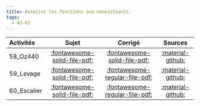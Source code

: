 ```yaml
---
title: Associer les fonctions aux constituants. 
tags:
  - A3-01
---
```

[comment]: <> (Généré automatiquement par make_all_activitess.py, creation_fichiers_activites)

| Activités | Sujet | Corrigé | Sources  | 
| :-------------- | :---: | :-----: | :------: | 
| 58_Oz440 | [:fontawesome-solid-file-pdf:](http://xpessoles-cpge.fr/pdf/G2_01_58_Oz440_Sujet.pdf) | [:fontawesome-solid-file-pdf:](http://xpessoles-cpge.fr/pdf/G2_01_58_Oz440_Corrige.pdf) |[:material-github:](https://github.com/xpessoles/ExercicesCompetences/tree/main/A3_AnalyseFonctionnelleStructurelle/A3_01_ChaineFonctionnelle/58_Oz440) |  
| 59_Levage | [:fontawesome-solid-file-pdf:](http://xpessoles-cpge.fr/pdf/G2_01_59_Levage_Sujet.pdf) | [:fontawesome-regular-file-pdf:](http://xpessoles-cpge.fr/pdf/G2_01_59_Levage_Corrige.pdf) | [:material-github:](https://github.com/xpessoles/ExercicesCompetences/tree/main/A3_AnalyseFonctionnelleStructurelle/A3_01_ChaineFonctionnelle/59_Levage) |  
| 60_Escalier | [:fontawesome-solid-file-pdf:](http://xpessoles-cpge.fr/pdf/G2_01_60_Escalier_Sujet.pdf) | [:fontawesome-regular-file-pdf:](http://xpessoles-cpge.fr/pdf/G2_01_60_Escalier_Corrige.pdf) | [:material-github:](https://github.com/xpessoles/ExercicesCompetences/tree/main/A3_AnalyseFonctionnelleStructurelle/A3_01_ChaineFonctionnelle/60_Escalier) |  

